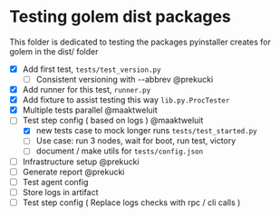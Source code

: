 # Testing golem dist packages

This folder is dedicated to testing the packages pyinstaller creates for golem in the dist/ folder

- [x] Add first test, `tests/test_version.py`
  - [ ] Consistent versioning with --abbrev @prekucki
- [x] Add runner for this test, `runner.py`
- [x] Add fixture to assist testing this way `lib.py.ProcTester`
- [x] Multiple tests parallel @maaktweluit
- [ ] Test step config ( based on logs ) @maaktweluit
  - [x] new tests case to mock longer runs `tests/test_started.py`
  - [ ] Use case: run 3 nodes, wait for boot, run test, victory
  - [ ] document / make utils for `tests/config.json`
- [ ] Infrastructure setup @prekucki
- [ ] Generate report @prekucki
- [ ] Test agent config
- [ ] Store logs in artifact
- [ ] Test step config ( Replace logs checks with rpc / cli calls )
